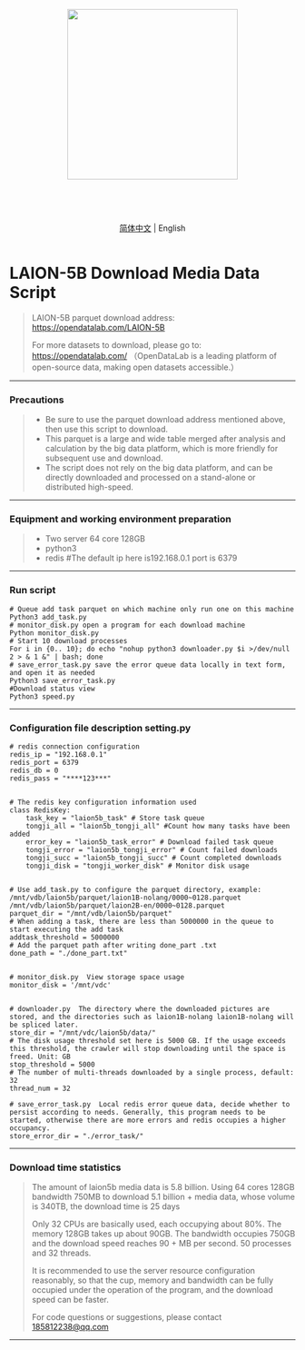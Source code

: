 <div align="center">
<article style="display: flex; flex-direction: column; align-items: center; justify-content: center;">
    <p align="center"><img width="300" src="https://user-images.githubusercontent.com/25022954/209616423-9ab056be-5d62-4eeb-b91d-3b20f64cfcf8.svg" /></p>
    <h1 style="width: 100%; text-align: center;"></h1>
    <p align="center">
        <a href="./README-CN.md" >简体中文</a>  | English
    </p>
</article>
</div>


# LAION-5B Download Media Data Script
> LAION-5B parquet download address: https://opendatalab.com/LAION-5B
> 
> For more datasets to download, please go to: https://opendatalab.com/  （OpenDataLab is a leading platform of open-source data, making open datasets accessible.）
---
### Precautions
> * Be sure to use the parquet download address mentioned above, then use this script to download.
> * This parquet is a large and wide table merged after analysis and calculation by the big data platform, which is more friendly for subsequent use and download.
> * The script does not rely on the big data platform, and can be directly downloaded and processed on a stand-alone or distributed high-speed.

---
### Equipment and working environment preparation
> * Two server 64 core 128GB
> * python3
> * redis #The default ip here is192.168.0.1 port is 6379
---
    
    
### Run script 
    # Queue add task parquet on which machine only run one on this machine 
    Python3 add_task.py
    # monitor_disk.py open a program for each download machine
    Python monitor_disk.py
    # Start 10 download processes
    For i in {0.. 10}; do echo "nohup python3 downloader.py $i >/dev/null 2 > & 1 &" | bash; done
    # save_error_task.py save the error queue data locally in text form, and open it as needed
    Python3 save_error_task.py
    #Download status view
    Python3 speed.py
---
### Configuration file description setting.py
    # redis connection configuration
    redis_ip = "192.168.0.1"
    redis_port = 6379
    redis_db = 0
    redis_pass = "****123***"
    
    
    # The redis key configuration information used
    class RedisKey:
        task_key = "laion5b_task" # Store task queue
        tongji_all = "laion5b_tongji_all" #Count how many tasks have been added
        error_key = "laion5b_task_error" # Download failed task queue
        tongji_error = "laion5b_tongji_error" # Count failed downloads
        tongji_succ = "laion5b_tongji_succ" # Count completed downloads
        tongji_disk = "tongji_worker_disk" # Monitor disk usage

    
    # Use add_task.py to configure the parquet directory, example: /mnt/vdb/laion5b/parquet/laion1B-nolang/0000~0128.parquet  /mnt/vdb/laion5b/parquet/laion2B-en/0000~0128.parquet
    parquet_dir = "/mnt/vdb/laion5b/parquet"
    # When adding a task, there are less than 5000000 in the queue to start executing the add task
    addtask_threshold = 5000000
    # Add the parquet path after writing done_part .txt
    done_path = "./done_part.txt"
    
    
    # monitor_disk.py  View storage space usage
    monitor_disk = '/mnt/vdc'
    
    
    # downloader.py  The directory where the downloaded pictures are stored, and the directories such as laion1B-nolang laion1B-nolang will be spliced later.
    store_dir = "/mnt/vdc/laion5b/data/"
    # The disk usage threshold set here is 5000 GB. If the usage exceeds this threshold, the crawler will stop downloading until the space is freed. Unit: GB
    stop_threshold = 5000
    # The number of multi-threads downloaded by a single process, default: 32
    thread_num = 32
    
    # save_error_task.py  Local redis error queue data, decide whether to persist according to needs. Generally, this program needs to be started, otherwise there are more errors and redis occupies a higher occupancy.
    store_error_dir = "./error_task/"
---
### Download time statistics
> The amount of laion5b media data is 5.8 billion. Using 64 cores 128GB bandwidth 750MB to download 5.1 billion + media data, whose volume is 340TB, the download time is 25 days
> 
> Only 32 CPUs are basically used, each occupying about 80%. The memory 128GB takes up about 90GB. The bandwidth occupies 750GB and the download speed reaches 90 + MB per second. 50 processes and 32 threads.
> 
> It is recommended to use the server resource configuration reasonably, so that the cup, memory and bandwidth can be fully occupied under the operation of the program, and the download speed can be faster.
>
> For code questions or suggestions, please contact 185812238@qq.com
----
